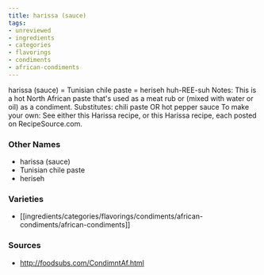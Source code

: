 ```yaml
---
title: harissa (sauce)
tags:
- unreviewed
- ingredients
- categories
- flavorings
- condiments
- african-condiments
---
```

harissa (sauce) = Tunisian chile paste = heriseh huh-REE-suh Notes: This is a hot North African paste that's used as a meat rub or (mixed with water or oil) as a condiment. Substitutes: chili paste OR hot pepper sauce To make your own: See either this Harissa recipe, or this Harissa recipe, each posted on RecipeSource.com.

### Other Names

* harissa (sauce)
* Tunisian chile paste
* heriseh

### Varieties

* [[ingredients/categories/flavorings/condiments/african-condiments/african-condiments]]

### Sources
* http://foodsubs.com/CondimntAf.html
